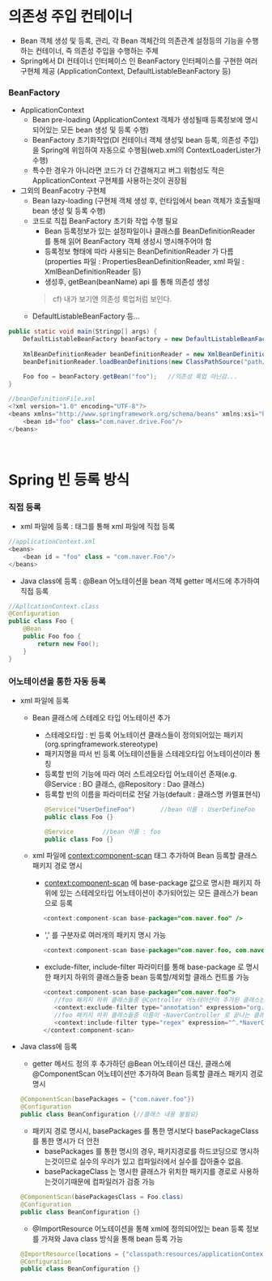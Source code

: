 # 의존성 주입 컨테이너
* Bean 객체 생성 및 등록, 관리, 각 Bean 객체간의 의존관계 설정등의 기능을 수행하는 컨테이너, 즉 의존성 주입을 수행하는 주체
* Spring에서 DI 컨테이너 인터페이스 인 BeanFactory 인터페이스를 구현한 여러 구현체 제공 (ApplicationContext, DefaultListableBeanFactory 등)

### BeanFactory
* ApplicationContext
   * Bean pre-loading (ApplicationContext 객체가 생성될때 등록정보에 명시되어있는 모든 bean 생성 및 등록 수행)
   * BeanFactory 초기화작업(DI 컨테이너 객체 생성및 bean 등록, 의존성 주입) 을 Spring에 위임하여 자동으로 수행됨(web.xml의 ContextLoaderLister가 수행)
   * 특수한 경우가 아니라면 코드가 더 간결해지고 버그 위험성도 적은 ApplicationContext 구현체를 사용하는것이 권장됨
* 그외의 BeanFacotry 구현체
   * Bean lazy-loading (구현체 객체 생성 후, 런타임에서 bean 객체가 호출될때 bean 생성 및 등록 수행)
   * 코드로 직접 BeanFactory 초기화 작업 수행 필요
      * Bean 등록정보가 있는 설정파일이나 클래스를 BeanDefinitionReader 를 통해 읽어 BeanFactory 객체 생성시 명시해주어야 함
      * 등록정보 형태에 따라 사용되는 BeanDefinitionReader 가 다름(properties 파일 : PropertiesBeanDefinitionReader, xml 파일 : XmlBeanDefinitionReader 등)
      * 생성후, getBean(beanName) api 를 통해 의존성 생성
      > cf) 내가 보기엔 의존성 룩업처럼 보인다.
   * DefaultListableBeanFactory 등...

```java
public static void main(Stringp[] args) {
	DefaultListableBeanFactory beanFactory = new DefaultListableBeanFactory();
	
	XmlBeanDefinitionReader beanDefinitionReader = new XmlBeanDefinitionReader(beanFactory);
	beanDefinitionReader.loadBeanDefinitions(new ClassPathSource("path/to/bean/file.xml"));
	
	Foo foo = beanFactory.getBean("foo");	//의존성 룩업 아닌감...
}

//beanDefinitionFile.xml
<?xml version="1.0" encoding="UTF-8"?>
<beans xmlns="http://www.springframework.org/schema/beans" xmlns:xsi="http://www.w3.org/2001/XMLSchema-instance" xmlns:context="http://www.springframework.org/schema/context">
	<bean id="foo" class="com.naver.drive.Foo"/>
</beans>
```

<br>

# Spring 빈 등록 방식
### 직접 등록
* xml 파일에 등록 : <bean> 태그를 통해 xml 파일에 직접 등록
```java
//applicationContext.xml
<beans>
	<bean id = "foo" class = "com.naver.Foo"/>
</beans>
```

* Java class에 등록 : @Bean 어노테이션을 bean 객체 getter 메서드에 추가하여 직접 등록
```java
//ApllcationContext.class
@Configuration
public class Foo {
	@Bean
    public Foo foo {
    	return new Foo();
    }
}
```

### 어노테이션을 통한 자동 등록
* xml 파일에 등록
   * Bean 클래스에 스테레오 타입 어노테이션 추가
      * 스테레오타입 : 빈 등록 어노테이션 클래스들이 정의되어있는 패키지(org.springframework.stereotype)
      * 패키지명을 따서 빈 등록 어노테이션들을 스테레오타입 어노테이션이라 통칭
      * 등록할 빈의 기능에 따라 여러 스트레오타입 어노테이션 존재(e.g. @Service : BO 클래스, @Repository : Dao 클래스)
      * 등록할 빈의 이름을 파라미터로 전달 가능(default : 클래스명 카멜표현식)
		```java
		@Service("UserDefineFoo")		//bean 이름 : UserDefineFoo
		public class Foo {}

		@Service		//bean 이름 : foo
		public class Foo {}
		```
   * xml 파일에 <context:component-scan> 태그 추가하여 Bean 등록할 클래스 패키지 경로 명시
      * <context:component-scan> 에 base-package 값으로 명시한 패키지 하위에 있는 스테레오타입 어노테이션이 추가되어있는 모든 클래스가 bean 으로 등록
      ```java
         <context:component-scan base-package="com.naver.foo" />
      ```
      
      * ',' 를 구분자로 여러개의 패키지 명시 가능
      ```java
         <context:component-scan base-package="com.naver.foo, com.naver.bar" />
      ```      
      
      * exclude-filter, include-filter 파라미터를 통해 base-package 로 명시한 패키지 하위의 클래스들중 bean 등록할/제외할 클래스 컨트롤 가능
      ```java
         <context:component-scan base-package="com.naver.foo">
            //foo 패키지 하위 클래스들중 @Controller 어노테이션이 추가된 클래스는 제외하고 bean 등록 
            <context:exclude-filter type="annotation" expression="org.springframework.stereotype.Controller">
            //foo 패키지 하위 클래스들중 이름이 ~NaverController 로 끝나는 클래스들은 bean 으로 등록(@Controller 어노테이션이 추가되어있어도) 
            <context:include-filter type="regex" expression="^.*NaverController$">
         </context:component-scan>
      ```
      
* Java class에 등록
	* getter 메서드 정의 후 추가하던 @Bean 어노테이션 대신, 클래스에 @ComponentScan 어노테이션만 추가하여 Bean 등록할 클래스 패키지 경로 명시
	```java
	@ComponentScan(basePackages = {"com.naver.foo"})
	@Configuration
	public class BeanConfiguration {//클래스 내용 불필요}
	```
	* 패키지 경로 명시시, basePackages 를 통한 명시보다 basePackageClass 를 통한 명시가 더 안전
		* basePackages 를 통한 명시의 경우, 패키지경로를 하드코딩으로 명시하는것이므로 실수의 우러가 있고 컴파일러에서 실수를 잡아줄수 없음.
		* basePackageClass 는 명시한 클래스가 위치한 패키지를 경로로 사용하는것이기때문에 컴파일러가 검증 가능
	```java
	@ComponentScan(basePackagesClass = Foo.class)
	@Configuration
	public class BeanConfiguration {}
	```
	* @ImportResource 어노테이션을 통해 xml에 정의되어있는 bean 등록 정보를 가져와 Java class 방식을 통해 bean 등록 가능
	```java
	@ImportResource(locations = {"classpath:resources/applicationContext.xml"})
	@Configuration
	public class BeanConfiguration {}
	```   
